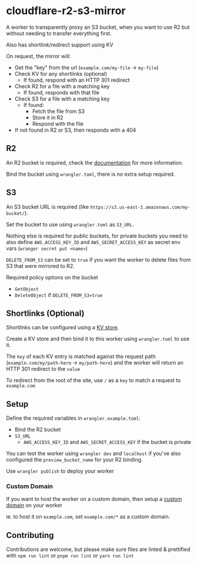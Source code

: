 # cloudflare-r2-s3-mirror

A worker to transparently proxy an S3 bucket, when you want to use R2 but without needing to transfer everything first.

Also has shortlink/redirect support using KV

On request, the mirror will:
  - Get the "key" from the url (`example.com/my-file` -> `my-file`)
  - Check KV for any shortlinks (optional)
    - If found, respond with an HTTP 301 redirect
  - Check R2 for a file with a matching key
    - If found, responds with that file
  - Check S3 for a file with a matching key
    - If found:
      - Fetch the file from S3
      - Store it in R2
      - Respond with the file
  - If not found in R2 or S3, then responds with a 404

## R2

An R2 bucket is required, check the [documentation](https://developers.cloudflare.com/r2) for more information.

Bind the bucket using `wrangler.toml`, there is no extra setup required.

## S3

An S3 bucket URL is required (like `https://s3.us-east-1.amazonaws.com/my-bucket/`).

Set the bucket to use using `wrangler.toml` as `S3_URL`.

Nothing else is required for public buckets, for private buckets you need to also define `AWS_ACCESS_KEY_ID` and `AWS_SECRET_ACCESS_KEY` as secret env vars (`wranger secret put <name>`)

`DELETE_FROM_S3` can be set to `true` if you want the worker to delete files from S3 that were mirrored to R2.

Required policy options on the bucket
  - `GetObject`
  - `DeleteObject` if `DELETE_FROM_S3=true`

## Shortlinks (Optional)

Shortlinks can be configured using a [KV store](https://developers.cloudflare.com/workers/learning/how-kv-works/).

Create a KV store and then bind it to this worker using `wrangler.toml` to use it.

The `key` of each KV entry is matched against the request path (`example.com/my/path-here` -> `my/path-here`) and the worker will return an HTTP 301 redirect to the `value`

To redirect from the root of the site, use `/` as a `key` to match a request to `example.com`

## Setup

Define the required variables in `wrangler.example.toml`:
  - Bind the R2 bucket
  - `S3_URL`
    - `AWS_ACCESS_KEY_ID` and `AWS_SECRET_ACCESS_KEY` if the bucket is private

You can test the worker using `wrangler dev` and `localhost` if you've also configured the `preview_bucket_name` for your R2 binding.

Use `wrangler publish` to deploy your worker

### Custom Domain

If you want to host the worker on a custom domain, then setup a [custom domain](https://developers.cloudflare.com/workers/platform/routing/custom-domains) on your worker

ie. to host it on `example.com`, set `example.com/*` as a custom domain.

## Contributing

Contributions are welcome, but please make sure files are linted & prettified with `npm run lint` or `pnpm run lint` or `yarn run lint`
